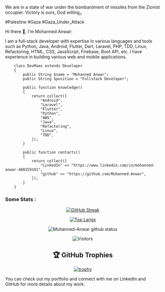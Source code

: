 We are in a state of war under the bombardment of missiles from the Zionist occupier. Victory is ours, 
God willingز

#Palestine 
#Gaza
#Gaza_Under_Attack

Hi there 👋, I'm Mohanned Anwar:

I am a full-stack developer with expertise in various languages and tools such as Python, Java, Android, Flutter, Dart, Laravel, PHP, TDD, Linux, Refactoring, HTML, CSS, JavaScript, Firebase, Boot API, etc. I have experience in building various web and mobile applications.

```
    class DevMaas extends Developer
    {
        public String $name = "Mohanned Anwar";
        public String $position = "Fullstack Developer";
    
        public function knowledge()
        {
            return collect([
                "Android",
                "Laravel",
                "Flutter",
                "Python",
                "AWS",
                "Java",
                "Refactoring",
                "Linux",
                "TDD",
            ]);
        }

        public function contacts()
        {
            return collect([
                "LinkedIn" => "https://www.linkedin.com/in/mohanned-anwar-480259191",
                "github" => "https://github.com/Muhanned-Anwar",
            ]);
        }
    }
```


### Some Stats :

<div align="center">

[![GitHub Streak](https://github-readme-streak-stats.herokuapp.com/?user=Muhanned-Anwar&theme=dark&background=000000)](https://github.com/Muhanned-Anwar)

[![Top Langs](https://github-readme-stats.vercel.app/api/top-langs/?username=Muhanned-Anwar&layout=compact&theme=vision-friendly-dark)](https://github.com/Muhanned-Anwar)

![Muhanned-Anwar github status](https://github-readme-stats.vercel.app/api?username=Muhanned-Anwar&layout=compact&theme=vision-friendly-dark)

![Visitors](https://visitor-badge.laobi.icu/badge?page_id=Muhanned-Anwar.Muhanned-Anwar)

## 🏆 GitHub Trophies

[![trophy](https://github-profile-trophy.vercel.app/?username=Muhanned-Anwar&rank=SECRET,SSS,SS,S,AAA,AA,A&theme=vision-friendly-dark&column=6)](https://github.com/Muhanned-Anwar)

</div>


You can check out my portfolio and connect with me on LinkedIn and GitHub for more details about my work.

